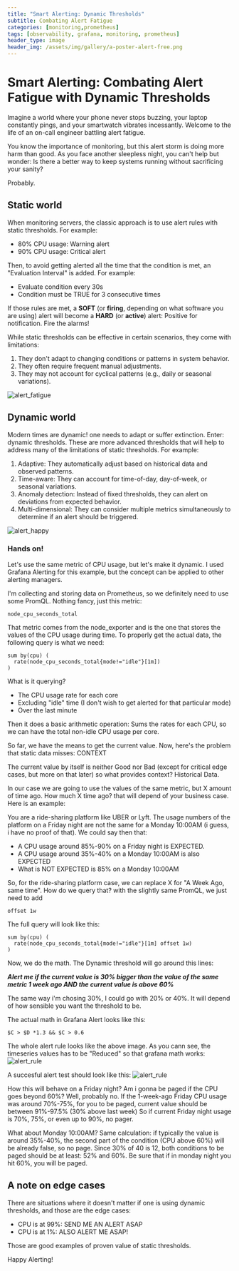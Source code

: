 ```yaml
---
title: "Smart Alerting: Dynamic Thresholds"
subtitle: Combating Alert Fatigue
categories: [monitoring,prometheus]
tags: [observability, grafana, monitoring, prometheus]
header_type: image
header_img: /assets/img/gallery/a-poster-alert-free.png
---
```


# Smart Alerting: Combating Alert Fatigue with Dynamic Thresholds

Imagine a world where your phone never stops buzzing, your laptop constantly pings, and your smartwatch vibrates incessantly. Welcome to the life of an on-call engineer battling alert fatigue.

You know the importance of monitoring, but this alert storm is doing more harm than good. As you face another sleepless night, you can't help but wonder: Is there a better way to keep systems running without sacrificing your sanity?

Probably.

## Static world

When monitoring servers, the classic approach is to use alert rules with static thresholds. For example:

* 80% CPU usage: Warning alert
* 90% CPU usage: Critical alert

Then, to avoid getting alerted all the time that the condition is met, an "Evaluation Interval" is added. For example: 

* Evaluate condition every 30s
* Condition must be TRUE for 3 consecutive times

If those rules are met, a **SOFT** (or **firing**, depending on what software you are using) alert will become a **HARD** (or **active**) alert: Positive for notification. Fire the alarms!

While static thresholds can be effective in certain scenarios, they come with limitations:

1. They don't adapt to changing conditions or patterns in system behavior.
2. They often require frequent manual adjustments.
3. They may not account for cyclical patterns (e.g., daily or seasonal variations).

![alert_fatigue](/assets/img/gallery/a-fatigue-oncall.png)

## Dynamic world

Modern times are dynamic! one needs to adapt or suffer extinction. Enter: dynamic thresholds. These are more advanced thresholds that will help to address many of the limitations of static thresholds. For example:


1. Adaptive: They automatically adjust based on historical data and observed patterns.
2. Time-aware: They can account for time-of-day, day-of-week, or seasonal variations.
3. Anomaly detection: Instead of fixed thresholds, they can alert on deviations from expected behavior.
4. Multi-dimensional: They can consider multiple metrics simultaneously to determine if an alert should be triggered.

![alert_happy](/assets/img/gallery/a-happy-oncall.png)

### Hands on!

Let's use the same metric of CPU usage, but let's make it dynamic. I used Grafana Alerting for this example, but the concept can be applied to other alerting managers. 

I'm collecting and storing data on Prometheus, so we definitely need to use some PromQL. Nothing fancy, just this metric:

`node_cpu_seconds_total`

That metric comes from the node_exporter and is the one that stores the values of the CPU usage during time. To properly get the actual data, the following query is what we need:

```
sum by(cpu) (
  rate(node_cpu_seconds_total{mode!="idle"}[1m])
)
```
What is it querying?

* The CPU usage rate for each core
* Excluding "idle" time (I don't wish to get alerted for that particular mode)
* Over the last minute

Then it does a basic arithmetic operation: Sums the rates for each CPU, so we can have the total non-idle CPU usage per core.

So far, we have the means to get the current value. Now, here's the problem that static data misses: CONTEXT

The current value by itself is neither Good nor Bad (except for critical edge cases, but more on that later) so what provides context? Historical Data.

In our case we are going to use the values of the same metric, but X amount of time ago. How much X time ago? that will depend of your business case. Here is an example:

You are a ride-sharing platform like UBER or Lyft. The usage numbers of the platform on a Friday night are not the same for a Monday 10:00AM (i guess, i have no proof of that). We could say then that:

* A CPU usage around 85%-90% on a Friday night is EXPECTED.
* A CPU usage around 35%-40% on a Monday 10:00AM is also EXPECTED
* What is NOT EXPECTED is 85% on a Monday 10:00AM 

So, for the ride-sharing platform case, we can replace X for "A Week Ago, same time". How do we query that? with the slightly same PromQL, we just need to add 

`offset 1w`

The full query will look like this:

```
sum by(cpu) (
  rate(node_cpu_seconds_total{mode!="idle"}[1m] offset 1w)
)
```

Now, we do the math. The Dynamic threshold will go around this lines:

***Alert me if the current value is 30% bigger than the value of the same metric 1 week ago AND the current value is above 60%***

The same way i'm chosing 30%, I could go with 20% or 40%. It will depend of how sensible you want the threshold to be. 

The actual math in Grafana Alert looks like this:

`$C > $D *1.3 && $C > 0.6`

The whole alert rule looks like the above image. As you cann see, the timeseries values has to be "Reduced" so that grafana math works:
![alert_rule](/assets/img/gallery/a-grafana-alert-rule.png)

A succesful alert test should look like this:
![alert_rule](/assets/img/gallery/a-grafana-alert-test.png)

How this will behave on a Friday night? Am i gonna be paged if the CPU goes beyond 60%? Well, probably no. If the 1-week-ago Friday CPU usage was around 70%-75%, for you to be paged, current value should be between 91%-97.5% (30% above last week) So if current Friday night usage is 70%, 75%, or even up to 90%, no pager. 

What about Monday 10:00AM? Same calculation: if typically the value is around 35%-40%, the second part of the condition (CPU above 60%) will be already false, so no page. Since 30% of 40 is 12, both conditions to be paged should be at least: 52% and 60%. Be sure that if in monday night you hit 60%, you will be paged.

## A note on edge cases

There are situations where it doesn't matter if one is using dynamic thresholds, and those are the edge cases:

* CPU is at 99%: SEND ME AN ALERT ASAP
* CPU is at 1%: ALSO ALERT ME ASAP!

Those are good examples of proven value of static thresholds.

Happy Alerting!